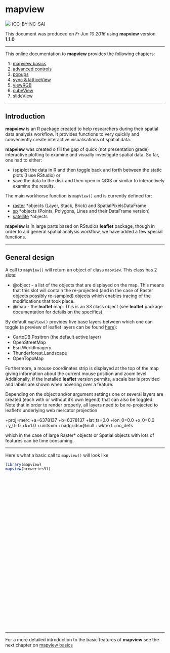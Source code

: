 # mapview

![](http://i.creativecommons.org/l/by-nc-sa/3.0/88x31.png) (CC-BY-NC-SA)

This document was produced on _Fr Jun 10 2016_ using **mapview** version **1.1.0**

------

This online documentation to **mapview** provides the following chapters:

1. [mapview basics](basics/basics.html)
2. [advanced controls](advanced/advanced.html)
3. [popups](popups/html/popups.html)
4. [sync & latticeView](sync/sync.html)
5. [viewRGB](viewrgb/viewrgb.html)
6. [cubeView](cubeview/cubeview.html)
7. [slideView](sliceview/slideview.html)

------

## Introduction

**mapview** is an R package created to help researchers during their spatial data analysis workflow. It provides functions to very quickly and conveniently create interactive visualisations of spatial data.

**mapview** was created o fill the gap of quick (not presentation grade) interactive plotting to examine and visually investigate spatial data. So far, one had to either:

* (sp)plot the data in R and then toggle back and forth between the static plots (I use RStudio) or
* save the data to the disk and then open in QGIS or similar to interactively examine the results.

The main workhorse function is `mapView()` and is currently defined for:

* [raster](https://cran.r-project.org/web/packages/raster/index.html) *objects (Layer, Stack, Brick) and SpatialPixelsDataFrame
* [sp](https://cran.r-project.org/web/packages/sp/index.html) *objects (Points, Polygons, Lines and their DataFrame version)
* [satellite](https://cran.r-project.org/web/packages/satellite/index.html) *objects

**mapview** is in large parts based on RStudios **leaflet** package, though in order to aid general spatial analysis workflow, we have added a few special functions.

------

## General design

A call to `mapView()` will return an object of class `mapview`. This class has 2 slots:

* @object - a list of the objects that are displayed on the map. This means that this slot will contain the re-projected (and in the case of Raster objects possibly re-sampled) objects which enables tracing of the modifications that took place.
* @map - the **leaflet** map. This is an S3 class object (see **leaflet** package documentation for details on the specifics).

By default `mapView()` provides five base layers between which one can toggle (a preview of leaflet layers can be found [here](http://leaflet-extras.github.io/leaflet-providers/preview/)):

* CartoDB.Positron (the default active layer)
* OpenStreetMap
* Esri.WorldImagery
* Thunderforest.Landscape
* OpenTopoMap

Furthermore, a mouse coordinates strip is displayed at the top of the map giving information about the current mouse position and zoom level. Additionally, if the installed **leaflet** version permits, a scale bar is provided and labels are shown when hovering over a feature.

Depending on the object and/or argument settings one or several layers are created (each with or without it’s own legend) that can also be toggled. Note that in order to render properly, all layers need to be re-projected to leaflet’s underlying web mercator projection

+proj=merc +a=6378137 +b=6378137 +lat_ts=0.0 +lon_0=0.0 +x_0=0.0 +y_0=0 +k=1.0 +units=m +nadgrids=@null +wktext +no_defs

which in the case of large Raster* objects or Spatial objects with lots of features can be time consuming.

------

Here's what a basic call to `mapview()` will look like


```r
library(mapview)
mapview(breweries91)
```

<!--html_preserve--><div id="htmlwidget-5235" style="width:909.12px;height:480px;" class="leaflet html-widget"></div>
<script type="application/json" data-for="htmlwidget-5235">{"x":{"calls":[{"method":"addProviderTiles","args":["CartoDB.Positron",1,"CartoDB.Positron",{"errorTileUrl":"","noWrap":false,"zIndex":null,"unloadInvisibleTiles":null,"updateWhenIdle":null,"detectRetina":false,"reuseTiles":false}]},{"method":"addProviderTiles","args":["OpenStreetMap",2,"OpenStreetMap",{"errorTileUrl":"","noWrap":false,"zIndex":null,"unloadInvisibleTiles":null,"updateWhenIdle":null,"detectRetina":false,"reuseTiles":false}]},{"method":"addProviderTiles","args":["Esri.WorldImagery",3,"Esri.WorldImagery",{"errorTileUrl":"","noWrap":false,"zIndex":null,"unloadInvisibleTiles":null,"updateWhenIdle":null,"detectRetina":false,"reuseTiles":false}]},{"method":"addProviderTiles","args":["Thunderforest.Landscape",4,"Thunderforest.Landscape",{"errorTileUrl":"","noWrap":false,"zIndex":null,"unloadInvisibleTiles":null,"updateWhenIdle":null,"detectRetina":false,"reuseTiles":false}]},{"method":"addProviderTiles","args":["OpenTopoMap",5,"OpenTopoMap",{"errorTileUrl":"","noWrap":false,"zIndex":null,"unloadInvisibleTiles":null,"updateWhenIdle":null,"detectRetina":false,"reuseTiles":false}]},{"method":"addCircleMarkers","args":[[49.71979,49.884051,49.502098,49.274716,49.861905,49.794334,49.701477,49.067436,49.070292,49.77994,49.060542,49.561804,49.595108,49.602554,49.72581,49.7202,49.644533,49.645651,49.615866,49.50683,48.900742,49.707329,49.884229,49.677827,49.450083,49.710838,49.276265,49.554706,49.882777,49.727998,49.737703,49.755953],[10.889217,11.228988,10.416021,10.928096,11.291932,11.509409,11.163238,10.34418,10.316987,11.186931,10.965571,11.368508,11.009011,11.005049,11.059662,11.056749,11.252699,11.248618,10.630027,11.428338,11.029479,10.806113,11.267583,11.252911,11.308721,11.172792,10.685605,11.22997,11.129541,11.202701,11.223148,11.175664],8,null,"breweries91",{"lineCap":null,"lineJoin":null,"clickable":true,"pointerEvents":null,"className":"","stroke":true,"color":"#440154","weight":4,"opacity":0.8,"fill":true,"fillColor":"#440154","fillOpacity":0.2,"dashArray":null},null,null,["<html><head><style>#popup {font-family: Arial, Helvetica, sans-serif;width: 100%;border-collapse: collapse;}#popup td {font-size: 1em;border: 0px solid #85ADFF;padding: 3px 20px 3px 3px;}#popup tr.alt td {color: #000000;background-color: #F0F5FF;}#popup tr.coord td {color: #000000;background-color: #A8E6A8;}div.scrollableContainer {max-height: 200px;max-width: 100%;overflow-y: auto;overflow-x: auto;margin: 0px;background: #D1E0FF;}div::-webkit-scrollbar {  width: 5px;  height: 5px;}div::-webkit-scrollbar-button {  width: 0px;  height: 0px;}div::-webkit-scrollbar-thumb {  background: #666666;  border: 0px none #ffffff;  border-radius: 0px;}div::-webkit-scrollbar-thumb:hover {  background: #333333;}div::-webkit-scrollbar-thumb:active {  background: #333333;}div::-webkit-scrollbar-track {  background: #e1e1e1;  border: 0px none #ffffff;  border-radius: 50px;}div::-webkit-scrollbar-track:hover {  background: #e1e1e1;}div::-webkit-scrollbar-track:active {  background: #e1e1e1;}div::-webkit-scrollbar-corner {  background: transparent;}\u003c/style>\u003c/head><body><div class=\"scrollableContainer\"><table class=\"popup scrollable\"><table id=\"popup\"><tr class='coord'><td>Feature ID\u003c/td><td>1\u003c/td>\u003c/tr><tr class='coord'><td>Longitude\u003c/td><td>10.89\u003c/td>\u003c/tr><tr class='coord'><td>Latitude\u003c/td><td>49.72\u003c/td>\u003c/tr><tr class='alt'><td>brewery\u003c/td><td>Brauerei Rittmayer\u003c/td>\u003c/tr><tr><td>address\u003c/td><td>Aischer Hauptstrasse 5\u003c/td>\u003c/tr><tr class='alt'><td>zipcode\u003c/td><td>91325\u003c/td>\u003c/tr><tr><td>village\u003c/td><td>Adelsdorf\u003c/td>\u003c/tr><tr class='alt'><td>state\u003c/td><td>Bayern\u003c/td>\u003c/tr><tr><td>web\u003c/td><td><a href='http://www.rittmayer-aisch.de' target=\"_blank\">www.rittmayer-aisch.de\u003c/a>\u003c/td>\u003c/tr><tr class='alt'><td>founded\u003c/td><td>1422\u003c/td>\u003c/tr>\u003c/table>\u003c/body>\u003c/html>","<html><head><style>#popup {font-family: Arial, Helvetica, sans-serif;width: 100%;border-collapse: collapse;}#popup td {font-size: 1em;border: 0px solid #85ADFF;padding: 3px 20px 3px 3px;}#popup tr.alt td {color: #000000;background-color: #F0F5FF;}#popup tr.coord td {color: #000000;background-color: #A8E6A8;}div.scrollableContainer {max-height: 200px;max-width: 100%;overflow-y: auto;overflow-x: auto;margin: 0px;background: #D1E0FF;}div::-webkit-scrollbar {  width: 5px;  height: 5px;}div::-webkit-scrollbar-button {  width: 0px;  height: 0px;}div::-webkit-scrollbar-thumb {  background: #666666;  border: 0px none #ffffff;  border-radius: 0px;}div::-webkit-scrollbar-thumb:hover {  background: #333333;}div::-webkit-scrollbar-thumb:active {  background: #333333;}div::-webkit-scrollbar-track {  background: #e1e1e1;  border: 0px none #ffffff;  border-radius: 50px;}div::-webkit-scrollbar-track:hover {  background: #e1e1e1;}div::-webkit-scrollbar-track:active {  background: #e1e1e1;}div::-webkit-scrollbar-corner {  background: transparent;}\u003c/style>\u003c/head><body><div class=\"scrollableContainer\"><table class=\"popup scrollable\"><table id=\"popup\"><tr class='coord'><td>Feature ID\u003c/td><td>2\u003c/td>\u003c/tr><tr class='coord'><td>Longitude\u003c/td><td>11.23\u003c/td>\u003c/tr><tr class='coord'><td>Latitude\u003c/td><td>49.88\u003c/td>\u003c/tr><tr class='alt'><td>brewery\u003c/td><td>Aufsesser Brauerei\u003c/td>\u003c/tr><tr><td>address\u003c/td><td>Im Tal 70b\u003c/td>\u003c/tr><tr class='alt'><td>zipcode\u003c/td><td>91347\u003c/td>\u003c/tr><tr><td>village\u003c/td><td>Aufsess\u003c/td>\u003c/tr><tr class='alt'><td>state\u003c/td><td>Bayern\u003c/td>\u003c/tr><tr><td>web\u003c/td><td><a href='http://www.aufsesser.de' target=\"_blank\">www.aufsesser.de\u003c/a>\u003c/td>\u003c/tr><tr class='alt'><td>founded\u003c/td><td>1886\u003c/td>\u003c/tr>\u003c/table>\u003c/body>\u003c/html>","<html><head><style>#popup {font-family: Arial, Helvetica, sans-serif;width: 100%;border-collapse: collapse;}#popup td {font-size: 1em;border: 0px solid #85ADFF;padding: 3px 20px 3px 3px;}#popup tr.alt td {color: #000000;background-color: #F0F5FF;}#popup tr.coord td {color: #000000;background-color: #A8E6A8;}div.scrollableContainer {max-height: 200px;max-width: 100%;overflow-y: auto;overflow-x: auto;margin: 0px;background: #D1E0FF;}div::-webkit-scrollbar {  width: 5px;  height: 5px;}div::-webkit-scrollbar-button {  width: 0px;  height: 0px;}div::-webkit-scrollbar-thumb {  background: #666666;  border: 0px none #ffffff;  border-radius: 0px;}div::-webkit-scrollbar-thumb:hover {  background: #333333;}div::-webkit-scrollbar-thumb:active {  background: #333333;}div::-webkit-scrollbar-track {  background: #e1e1e1;  border: 0px none #ffffff;  border-radius: 50px;}div::-webkit-scrollbar-track:hover {  background: #e1e1e1;}div::-webkit-scrollbar-track:active {  background: #e1e1e1;}div::-webkit-scrollbar-corner {  background: transparent;}\u003c/style>\u003c/head><body><div class=\"scrollableContainer\"><table class=\"popup scrollable\"><table id=\"popup\"><tr class='coord'><td>Feature ID\u003c/td><td>3\u003c/td>\u003c/tr><tr class='coord'><td>Longitude\u003c/td><td>10.42\u003c/td>\u003c/tr><tr class='coord'><td>Latitude\u003c/td><td>49.5\u003c/td>\u003c/tr><tr class='alt'><td>brewery\u003c/td><td>Brauhaus Doebler\u003c/td>\u003c/tr><tr><td>address\u003c/td><td>Kornmarkt 6\u003c/td>\u003c/tr><tr class='alt'><td>zipcode\u003c/td><td>91438\u003c/td>\u003c/tr><tr><td>village\u003c/td><td>Bad Windsheim\u003c/td>\u003c/tr><tr class='alt'><td>state\u003c/td><td>Bayern\u003c/td>\u003c/tr><tr><td>web\u003c/td><td><a href='http://www.brauhaus-doebler.de' target=\"_blank\">www.brauhaus-doebler.de\u003c/a>\u003c/td>\u003c/tr><tr class='alt'><td>founded\u003c/td><td>1867\u003c/td>\u003c/tr>\u003c/table>\u003c/body>\u003c/html>","<html><head><style>#popup {font-family: Arial, Helvetica, sans-serif;width: 100%;border-collapse: collapse;}#popup td {font-size: 1em;border: 0px solid #85ADFF;padding: 3px 20px 3px 3px;}#popup tr.alt td {color: #000000;background-color: #F0F5FF;}#popup tr.coord td {color: #000000;background-color: #A8E6A8;}div.scrollableContainer {max-height: 200px;max-width: 100%;overflow-y: auto;overflow-x: auto;margin: 0px;background: #D1E0FF;}div::-webkit-scrollbar {  width: 5px;  height: 5px;}div::-webkit-scrollbar-button {  width: 0px;  height: 0px;}div::-webkit-scrollbar-thumb {  background: #666666;  border: 0px none #ffffff;  border-radius: 0px;}div::-webkit-scrollbar-thumb:hover {  background: #333333;}div::-webkit-scrollbar-thumb:active {  background: #333333;}div::-webkit-scrollbar-track {  background: #e1e1e1;  border: 0px none #ffffff;  border-radius: 50px;}div::-webkit-scrollbar-track:hover {  background: #e1e1e1;}div::-webkit-scrollbar-track:active {  background: #e1e1e1;}div::-webkit-scrollbar-corner {  background: transparent;}\u003c/style>\u003c/head><body><div class=\"scrollableContainer\"><table class=\"popup scrollable\"><table id=\"popup\"><tr class='coord'><td>Feature ID\u003c/td><td>4\u003c/td>\u003c/tr><tr class='coord'><td>Longitude\u003c/td><td>10.93\u003c/td>\u003c/tr><tr class='coord'><td>Latitude\u003c/td><td>49.27\u003c/td>\u003c/tr><tr class='alt'><td>brewery\u003c/td><td>Brauerei Gundel GmbH\u003c/td>\u003c/tr><tr><td>address\u003c/td><td>Noerdlinger Strasse 15\u003c/td>\u003c/tr><tr class='alt'><td>zipcode\u003c/td><td>91126\u003c/td>\u003c/tr><tr><td>village\u003c/td><td>Barthelmesaurach\u003c/td>\u003c/tr><tr class='alt'><td>state\u003c/td><td>Bayern\u003c/td>\u003c/tr><tr><td>web\u003c/td><td><a href='http://www.brauerei-gundel.de' target=\"_blank\">www.brauerei-gundel.de\u003c/a>\u003c/td>\u003c/tr><tr class='alt'><td>founded\u003c/td><td>1887\u003c/td>\u003c/tr>\u003c/table>\u003c/body>\u003c/html>","<html><head><style>#popup {font-family: Arial, Helvetica, sans-serif;width: 100%;border-collapse: collapse;}#popup td {font-size: 1em;border: 0px solid #85ADFF;padding: 3px 20px 3px 3px;}#popup tr.alt td {color: #000000;background-color: #F0F5FF;}#popup tr.coord td {color: #000000;background-color: #A8E6A8;}div.scrollableContainer {max-height: 200px;max-width: 100%;overflow-y: auto;overflow-x: auto;margin: 0px;background: #D1E0FF;}div::-webkit-scrollbar {  width: 5px;  height: 5px;}div::-webkit-scrollbar-button {  width: 0px;  height: 0px;}div::-webkit-scrollbar-thumb {  background: #666666;  border: 0px none #ffffff;  border-radius: 0px;}div::-webkit-scrollbar-thumb:hover {  background: #333333;}div::-webkit-scrollbar-thumb:active {  background: #333333;}div::-webkit-scrollbar-track {  background: #e1e1e1;  border: 0px none #ffffff;  border-radius: 50px;}div::-webkit-scrollbar-track:hover {  background: #e1e1e1;}div::-webkit-scrollbar-track:active {  background: #e1e1e1;}div::-webkit-scrollbar-corner {  background: transparent;}\u003c/style>\u003c/head><body><div class=\"scrollableContainer\"><table class=\"popup scrollable\"><table id=\"popup\"><tr class='coord'><td>Feature ID\u003c/td><td>5\u003c/td>\u003c/tr><tr class='coord'><td>Longitude\u003c/td><td>11.29\u003c/td>\u003c/tr><tr class='coord'><td>Latitude\u003c/td><td>49.86\u003c/td>\u003c/tr><tr class='alt'><td>brewery\u003c/td><td>Krug-Braeu\u003c/td>\u003c/tr><tr><td>address\u003c/td><td>Breitenlesau 1b\u003c/td>\u003c/tr><tr class='alt'><td>zipcode\u003c/td><td>91344\u003c/td>\u003c/tr><tr><td>village\u003c/td><td>Waischenfeld\u003c/td>\u003c/tr><tr class='alt'><td>state\u003c/td><td>Bayern\u003c/td>\u003c/tr><tr><td>web\u003c/td><td><a href='http://www.krug-braeu.de' target=\"_blank\">www.krug-braeu.de\u003c/a>\u003c/td>\u003c/tr><tr class='alt'><td>founded\u003c/td><td>1834\u003c/td>\u003c/tr>\u003c/table>\u003c/body>\u003c/html>","<html><head><style>#popup {font-family: Arial, Helvetica, sans-serif;width: 100%;border-collapse: collapse;}#popup td {font-size: 1em;border: 0px solid #85ADFF;padding: 3px 20px 3px 3px;}#popup tr.alt td {color: #000000;background-color: #F0F5FF;}#popup tr.coord td {color: #000000;background-color: #A8E6A8;}div.scrollableContainer {max-height: 200px;max-width: 100%;overflow-y: auto;overflow-x: auto;margin: 0px;background: #D1E0FF;}div::-webkit-scrollbar {  width: 5px;  height: 5px;}div::-webkit-scrollbar-button {  width: 0px;  height: 0px;}div::-webkit-scrollbar-thumb {  background: #666666;  border: 0px none #ffffff;  border-radius: 0px;}div::-webkit-scrollbar-thumb:hover {  background: #333333;}div::-webkit-scrollbar-thumb:active {  background: #333333;}div::-webkit-scrollbar-track {  background: #e1e1e1;  border: 0px none #ffffff;  border-radius: 50px;}div::-webkit-scrollbar-track:hover {  background: #e1e1e1;}div::-webkit-scrollbar-track:active {  background: #e1e1e1;}div::-webkit-scrollbar-corner {  background: transparent;}\u003c/style>\u003c/head><body><div class=\"scrollableContainer\"><table class=\"popup scrollable\"><table id=\"popup\"><tr class='coord'><td>Feature ID\u003c/td><td>6\u003c/td>\u003c/tr><tr class='coord'><td>Longitude\u003c/td><td>11.51\u003c/td>\u003c/tr><tr class='coord'><td>Latitude\u003c/td><td>49.79\u003c/td>\u003c/tr><tr class='alt'><td>brewery\u003c/td><td>Brauerei-Gasthof Herold\u003c/td>\u003c/tr><tr><td>address\u003c/td><td>Marktstrasse 29\u003c/td>\u003c/tr><tr class='alt'><td>zipcode\u003c/td><td>91257\u003c/td>\u003c/tr><tr><td>village\u003c/td><td>Buechenbach\u003c/td>\u003c/tr><tr class='alt'><td>state\u003c/td><td>Bayern\u003c/td>\u003c/tr><tr><td>web\u003c/td><td><a href='http://www.beckn-bier.de' target=\"_blank\">www.beckn-bier.de\u003c/a>\u003c/td>\u003c/tr><tr class='alt'><td>founded\u003c/td><td>1568\u003c/td>\u003c/tr>\u003c/table>\u003c/body>\u003c/html>","<html><head><style>#popup {font-family: Arial, Helvetica, sans-serif;width: 100%;border-collapse: collapse;}#popup td {font-size: 1em;border: 0px solid #85ADFF;padding: 3px 20px 3px 3px;}#popup tr.alt td {color: #000000;background-color: #F0F5FF;}#popup tr.coord td {color: #000000;background-color: #A8E6A8;}div.scrollableContainer {max-height: 200px;max-width: 100%;overflow-y: auto;overflow-x: auto;margin: 0px;background: #D1E0FF;}div::-webkit-scrollbar {  width: 5px;  height: 5px;}div::-webkit-scrollbar-button {  width: 0px;  height: 0px;}div::-webkit-scrollbar-thumb {  background: #666666;  border: 0px none #ffffff;  border-radius: 0px;}div::-webkit-scrollbar-thumb:hover {  background: #333333;}div::-webkit-scrollbar-thumb:active {  background: #333333;}div::-webkit-scrollbar-track {  background: #e1e1e1;  border: 0px none #ffffff;  border-radius: 50px;}div::-webkit-scrollbar-track:hover {  background: #e1e1e1;}div::-webkit-scrollbar-track:active {  background: #e1e1e1;}div::-webkit-scrollbar-corner {  background: transparent;}\u003c/style>\u003c/head><body><div class=\"scrollableContainer\"><table class=\"popup scrollable\"><table id=\"popup\"><tr class='coord'><td>Feature ID\u003c/td><td>7\u003c/td>\u003c/tr><tr class='coord'><td>Longitude\u003c/td><td>11.16\u003c/td>\u003c/tr><tr class='coord'><td>Latitude\u003c/td><td>49.7\u003c/td>\u003c/tr><tr class='alt'><td>brewery\u003c/td><td>Brauerei Alt Dietzhof\u003c/td>\u003c/tr><tr><td>address\u003c/td><td>Dietzhof 42\u003c/td>\u003c/tr><tr class='alt'><td>zipcode\u003c/td><td>91359\u003c/td>\u003c/tr><tr><td>village\u003c/td><td>Leutenbach\u003c/td>\u003c/tr><tr class='alt'><td>state\u003c/td><td>Bayern\u003c/td>\u003c/tr><tr><td>web\u003c/td><td><a href='http://www.brauerei-alt.de' target=\"_blank\">www.brauerei-alt.de\u003c/a>\u003c/td>\u003c/tr><tr class='alt'><td>founded\u003c/td><td>1886\u003c/td>\u003c/tr>\u003c/table>\u003c/body>\u003c/html>","<html><head><style>#popup {font-family: Arial, Helvetica, sans-serif;width: 100%;border-collapse: collapse;}#popup td {font-size: 1em;border: 0px solid #85ADFF;padding: 3px 20px 3px 3px;}#popup tr.alt td {color: #000000;background-color: #F0F5FF;}#popup tr.coord td {color: #000000;background-color: #A8E6A8;}div.scrollableContainer {max-height: 200px;max-width: 100%;overflow-y: auto;overflow-x: auto;margin: 0px;background: #D1E0FF;}div::-webkit-scrollbar {  width: 5px;  height: 5px;}div::-webkit-scrollbar-button {  width: 0px;  height: 0px;}div::-webkit-scrollbar-thumb {  background: #666666;  border: 0px none #ffffff;  border-radius: 0px;}div::-webkit-scrollbar-thumb:hover {  background: #333333;}div::-webkit-scrollbar-thumb:active {  background: #333333;}div::-webkit-scrollbar-track {  background: #e1e1e1;  border: 0px none #ffffff;  border-radius: 50px;}div::-webkit-scrollbar-track:hover {  background: #e1e1e1;}div::-webkit-scrollbar-track:active {  background: #e1e1e1;}div::-webkit-scrollbar-corner {  background: transparent;}\u003c/style>\u003c/head><body><div class=\"scrollableContainer\"><table class=\"popup scrollable\"><table id=\"popup\"><tr class='coord'><td>Feature ID\u003c/td><td>8\u003c/td>\u003c/tr><tr class='coord'><td>Longitude\u003c/td><td>10.34\u003c/td>\u003c/tr><tr class='coord'><td>Latitude\u003c/td><td>49.07\u003c/td>\u003c/tr><tr class='alt'><td>brewery\u003c/td><td>Brauerei Hauf KG\u003c/td>\u003c/tr><tr><td>address\u003c/td><td>Heiningerstrasse 28\u003c/td>\u003c/tr><tr class='alt'><td>zipcode\u003c/td><td>91550\u003c/td>\u003c/tr><tr><td>village\u003c/td><td>Dinkelsbuehl\u003c/td>\u003c/tr><tr class='alt'><td>state\u003c/td><td>Bayern\u003c/td>\u003c/tr><tr><td>web\u003c/td><td><a href='http://www.hauf-bier.de' target=\"_blank\">www.hauf-bier.de\u003c/a>\u003c/td>\u003c/tr><tr class='alt'><td>founded\u003c/td><td>1901\u003c/td>\u003c/tr>\u003c/table>\u003c/body>\u003c/html>","<html><head><style>#popup {font-family: Arial, Helvetica, sans-serif;width: 100%;border-collapse: collapse;}#popup td {font-size: 1em;border: 0px solid #85ADFF;padding: 3px 20px 3px 3px;}#popup tr.alt td {color: #000000;background-color: #F0F5FF;}#popup tr.coord td {color: #000000;background-color: #A8E6A8;}div.scrollableContainer {max-height: 200px;max-width: 100%;overflow-y: auto;overflow-x: auto;margin: 0px;background: #D1E0FF;}div::-webkit-scrollbar {  width: 5px;  height: 5px;}div::-webkit-scrollbar-button {  width: 0px;  height: 0px;}div::-webkit-scrollbar-thumb {  background: #666666;  border: 0px none #ffffff;  border-radius: 0px;}div::-webkit-scrollbar-thumb:hover {  background: #333333;}div::-webkit-scrollbar-thumb:active {  background: #333333;}div::-webkit-scrollbar-track {  background: #e1e1e1;  border: 0px none #ffffff;  border-radius: 50px;}div::-webkit-scrollbar-track:hover {  background: #e1e1e1;}div::-webkit-scrollbar-track:active {  background: #e1e1e1;}div::-webkit-scrollbar-corner {  background: transparent;}\u003c/style>\u003c/head><body><div class=\"scrollableContainer\"><table class=\"popup scrollable\"><table id=\"popup\"><tr class='coord'><td>Feature ID\u003c/td><td>9\u003c/td>\u003c/tr><tr class='coord'><td>Longitude\u003c/td><td>10.32\u003c/td>\u003c/tr><tr class='coord'><td>Latitude\u003c/td><td>49.07\u003c/td>\u003c/tr><tr class='alt'><td>brewery\u003c/td><td>Weib's Brauhaus Dinkelsbuehl\u003c/td>\u003c/tr><tr><td>address\u003c/td><td>Untere Schmiedgasse 13\u003c/td>\u003c/tr><tr class='alt'><td>zipcode\u003c/td><td>91550\u003c/td>\u003c/tr><tr><td>village\u003c/td><td>Dinkelsbuehl\u003c/td>\u003c/tr><tr class='alt'><td>state\u003c/td><td>Bayern\u003c/td>\u003c/tr><tr><td>web\u003c/td><td><a href='http://www.weibsbrauhaus.de' target=\"_blank\">www.weibsbrauhaus.de\u003c/a>\u003c/td>\u003c/tr><tr class='alt'><td>founded\u003c/td><td>1999\u003c/td>\u003c/tr>\u003c/table>\u003c/body>\u003c/html>","<html><head><style>#popup {font-family: Arial, Helvetica, sans-serif;width: 100%;border-collapse: collapse;}#popup td {font-size: 1em;border: 0px solid #85ADFF;padding: 3px 20px 3px 3px;}#popup tr.alt td {color: #000000;background-color: #F0F5FF;}#popup tr.coord td {color: #000000;background-color: #A8E6A8;}div.scrollableContainer {max-height: 200px;max-width: 100%;overflow-y: auto;overflow-x: auto;margin: 0px;background: #D1E0FF;}div::-webkit-scrollbar {  width: 5px;  height: 5px;}div::-webkit-scrollbar-button {  width: 0px;  height: 0px;}div::-webkit-scrollbar-thumb {  background: #666666;  border: 0px none #ffffff;  border-radius: 0px;}div::-webkit-scrollbar-thumb:hover {  background: #333333;}div::-webkit-scrollbar-thumb:active {  background: #333333;}div::-webkit-scrollbar-track {  background: #e1e1e1;  border: 0px none #ffffff;  border-radius: 50px;}div::-webkit-scrollbar-track:hover {  background: #e1e1e1;}div::-webkit-scrollbar-track:active {  background: #e1e1e1;}div::-webkit-scrollbar-corner {  background: transparent;}\u003c/style>\u003c/head><body><div class=\"scrollableContainer\"><table class=\"popup scrollable\"><table id=\"popup\"><tr class='coord'><td>Feature ID\u003c/td><td>10\u003c/td>\u003c/tr><tr class='coord'><td>Longitude\u003c/td><td>11.19\u003c/td>\u003c/tr><tr class='coord'><td>Latitude\u003c/td><td>49.78\u003c/td>\u003c/tr><tr class='alt'><td>brewery\u003c/td><td>Schwanenbraeu\u003c/td>\u003c/tr><tr><td>address\u003c/td><td>Am Marktplatz 2\u003c/td>\u003c/tr><tr class='alt'><td>zipcode\u003c/td><td>91320\u003c/td>\u003c/tr><tr><td>village\u003c/td><td>Ebermannstadt\u003c/td>\u003c/tr><tr class='alt'><td>state\u003c/td><td>Bayern\u003c/td>\u003c/tr><tr><td>web\u003c/td><td><a href='http://www.schwanenbraeu.de' target=\"_blank\">www.schwanenbraeu.de\u003c/a>\u003c/td>\u003c/tr><tr class='alt'><td>founded\u003c/td><td>NA\u003c/td>\u003c/tr>\u003c/table>\u003c/body>\u003c/html>","<html><head><style>#popup {font-family: Arial, Helvetica, sans-serif;width: 100%;border-collapse: collapse;}#popup td {font-size: 1em;border: 0px solid #85ADFF;padding: 3px 20px 3px 3px;}#popup tr.alt td {color: #000000;background-color: #F0F5FF;}#popup tr.coord td {color: #000000;background-color: #A8E6A8;}div.scrollableContainer {max-height: 200px;max-width: 100%;overflow-y: auto;overflow-x: auto;margin: 0px;background: #D1E0FF;}div::-webkit-scrollbar {  width: 5px;  height: 5px;}div::-webkit-scrollbar-button {  width: 0px;  height: 0px;}div::-webkit-scrollbar-thumb {  background: #666666;  border: 0px none #ffffff;  border-radius: 0px;}div::-webkit-scrollbar-thumb:hover {  background: #333333;}div::-webkit-scrollbar-thumb:active {  background: #333333;}div::-webkit-scrollbar-track {  background: #e1e1e1;  border: 0px none #ffffff;  border-radius: 50px;}div::-webkit-scrollbar-track:hover {  background: #e1e1e1;}div::-webkit-scrollbar-track:active {  background: #e1e1e1;}div::-webkit-scrollbar-corner {  background: transparent;}\u003c/style>\u003c/head><body><div class=\"scrollableContainer\"><table class=\"popup scrollable\"><table id=\"popup\"><tr class='coord'><td>Feature ID\u003c/td><td>11\u003c/td>\u003c/tr><tr class='coord'><td>Longitude\u003c/td><td>10.97\u003c/td>\u003c/tr><tr class='coord'><td>Latitude\u003c/td><td>49.06\u003c/td>\u003c/tr><tr class='alt'><td>brewery\u003c/td><td>Fuerst Carl Schlossbrauerei Ellingen\u003c/td>\u003c/tr><tr><td>address\u003c/td><td>Schloss-Strasse 10\u003c/td>\u003c/tr><tr class='alt'><td>zipcode\u003c/td><td>91792\u003c/td>\u003c/tr><tr><td>village\u003c/td><td>Ellingen\u003c/td>\u003c/tr><tr class='alt'><td>state\u003c/td><td>Bayern\u003c/td>\u003c/tr><tr><td>web\u003c/td><td><a href='http://www.fuerst-carl.de' target=\"_blank\">www.fuerst-carl.de\u003c/a>\u003c/td>\u003c/tr><tr class='alt'><td>founded\u003c/td><td>1690\u003c/td>\u003c/tr>\u003c/table>\u003c/body>\u003c/html>","<html><head><style>#popup {font-family: Arial, Helvetica, sans-serif;width: 100%;border-collapse: collapse;}#popup td {font-size: 1em;border: 0px solid #85ADFF;padding: 3px 20px 3px 3px;}#popup tr.alt td {color: #000000;background-color: #F0F5FF;}#popup tr.coord td {color: #000000;background-color: #A8E6A8;}div.scrollableContainer {max-height: 200px;max-width: 100%;overflow-y: auto;overflow-x: auto;margin: 0px;background: #D1E0FF;}div::-webkit-scrollbar {  width: 5px;  height: 5px;}div::-webkit-scrollbar-button {  width: 0px;  height: 0px;}div::-webkit-scrollbar-thumb {  background: #666666;  border: 0px none #ffffff;  border-radius: 0px;}div::-webkit-scrollbar-thumb:hover {  background: #333333;}div::-webkit-scrollbar-thumb:active {  background: #333333;}div::-webkit-scrollbar-track {  background: #e1e1e1;  border: 0px none #ffffff;  border-radius: 50px;}div::-webkit-scrollbar-track:hover {  background: #e1e1e1;}div::-webkit-scrollbar-track:active {  background: #e1e1e1;}div::-webkit-scrollbar-corner {  background: transparent;}\u003c/style>\u003c/head><body><div class=\"scrollableContainer\"><table class=\"popup scrollable\"><table id=\"popup\"><tr class='coord'><td>Feature ID\u003c/td><td>12\u003c/td>\u003c/tr><tr class='coord'><td>Longitude\u003c/td><td>11.37\u003c/td>\u003c/tr><tr class='coord'><td>Latitude\u003c/td><td>49.56\u003c/td>\u003c/tr><tr class='alt'><td>brewery\u003c/td><td>Brauerei Enzensteiner\u003c/td>\u003c/tr><tr><td>address\u003c/td><td>Enzenreuth 8\u003c/td>\u003c/tr><tr class='alt'><td>zipcode\u003c/td><td>91220\u003c/td>\u003c/tr><tr><td>village\u003c/td><td>Schnaittach\u003c/td>\u003c/tr><tr class='alt'><td>state\u003c/td><td>Bayern\u003c/td>\u003c/tr><tr><td>web\u003c/td><td><a href='http://www.enzensteiner.de' target=\"_blank\">www.enzensteiner.de\u003c/a>\u003c/td>\u003c/tr><tr class='alt'><td>founded\u003c/td><td>1998\u003c/td>\u003c/tr>\u003c/table>\u003c/body>\u003c/html>","<html><head><style>#popup {font-family: Arial, Helvetica, sans-serif;width: 100%;border-collapse: collapse;}#popup td {font-size: 1em;border: 0px solid #85ADFF;padding: 3px 20px 3px 3px;}#popup tr.alt td {color: #000000;background-color: #F0F5FF;}#popup tr.coord td {color: #000000;background-color: #A8E6A8;}div.scrollableContainer {max-height: 200px;max-width: 100%;overflow-y: auto;overflow-x: auto;margin: 0px;background: #D1E0FF;}div::-webkit-scrollbar {  width: 5px;  height: 5px;}div::-webkit-scrollbar-button {  width: 0px;  height: 0px;}div::-webkit-scrollbar-thumb {  background: #666666;  border: 0px none #ffffff;  border-radius: 0px;}div::-webkit-scrollbar-thumb:hover {  background: #333333;}div::-webkit-scrollbar-thumb:active {  background: #333333;}div::-webkit-scrollbar-track {  background: #e1e1e1;  border: 0px none #ffffff;  border-radius: 50px;}div::-webkit-scrollbar-track:hover {  background: #e1e1e1;}div::-webkit-scrollbar-track:active {  background: #e1e1e1;}div::-webkit-scrollbar-corner {  background: transparent;}\u003c/style>\u003c/head><body><div class=\"scrollableContainer\"><table class=\"popup scrollable\"><table id=\"popup\"><tr class='coord'><td>Feature ID\u003c/td><td>13\u003c/td>\u003c/tr><tr class='coord'><td>Longitude\u003c/td><td>11.01\u003c/td>\u003c/tr><tr class='coord'><td>Latitude\u003c/td><td>49.6\u003c/td>\u003c/tr><tr class='alt'><td>brewery\u003c/td><td>Kitzmann-Braeu GmbH & Co. Kg\u003c/td>\u003c/tr><tr><td>address\u003c/td><td>Suedliche Stadtmauerstrasse 25\u003c/td>\u003c/tr><tr class='alt'><td>zipcode\u003c/td><td>91054\u003c/td>\u003c/tr><tr><td>village\u003c/td><td>Erlangen\u003c/td>\u003c/tr><tr class='alt'><td>state\u003c/td><td>Bayern\u003c/td>\u003c/tr><tr><td>web\u003c/td><td><a href='http://www.kitzmann.de' target=\"_blank\">www.kitzmann.de\u003c/a>\u003c/td>\u003c/tr><tr class='alt'><td>founded\u003c/td><td>1712\u003c/td>\u003c/tr>\u003c/table>\u003c/body>\u003c/html>","<html><head><style>#popup {font-family: Arial, Helvetica, sans-serif;width: 100%;border-collapse: collapse;}#popup td {font-size: 1em;border: 0px solid #85ADFF;padding: 3px 20px 3px 3px;}#popup tr.alt td {color: #000000;background-color: #F0F5FF;}#popup tr.coord td {color: #000000;background-color: #A8E6A8;}div.scrollableContainer {max-height: 200px;max-width: 100%;overflow-y: auto;overflow-x: auto;margin: 0px;background: #D1E0FF;}div::-webkit-scrollbar {  width: 5px;  height: 5px;}div::-webkit-scrollbar-button {  width: 0px;  height: 0px;}div::-webkit-scrollbar-thumb {  background: #666666;  border: 0px none #ffffff;  border-radius: 0px;}div::-webkit-scrollbar-thumb:hover {  background: #333333;}div::-webkit-scrollbar-thumb:active {  background: #333333;}div::-webkit-scrollbar-track {  background: #e1e1e1;  border: 0px none #ffffff;  border-radius: 50px;}div::-webkit-scrollbar-track:hover {  background: #e1e1e1;}div::-webkit-scrollbar-track:active {  background: #e1e1e1;}div::-webkit-scrollbar-corner {  background: transparent;}\u003c/style>\u003c/head><body><div class=\"scrollableContainer\"><table class=\"popup scrollable\"><table id=\"popup\"><tr class='coord'><td>Feature ID\u003c/td><td>14\u003c/td>\u003c/tr><tr class='coord'><td>Longitude\u003c/td><td>11.01\u003c/td>\u003c/tr><tr class='coord'><td>Latitude\u003c/td><td>49.6\u003c/td>\u003c/tr><tr class='alt'><td>brewery\u003c/td><td>Steinbach Braeu\u003c/td>\u003c/tr><tr><td>address\u003c/td><td>Vierzigmannstrasse 4\u003c/td>\u003c/tr><tr class='alt'><td>zipcode\u003c/td><td>91054\u003c/td>\u003c/tr><tr><td>village\u003c/td><td>Erlangen\u003c/td>\u003c/tr><tr class='alt'><td>state\u003c/td><td>Bayern\u003c/td>\u003c/tr><tr><td>web\u003c/td><td><a href='http://www.steinbach-braeu.de' target=\"_blank\">www.steinbach-braeu.de\u003c/a>\u003c/td>\u003c/tr><tr class='alt'><td>founded\u003c/td><td>1861\u003c/td>\u003c/tr>\u003c/table>\u003c/body>\u003c/html>","<html><head><style>#popup {font-family: Arial, Helvetica, sans-serif;width: 100%;border-collapse: collapse;}#popup td {font-size: 1em;border: 0px solid #85ADFF;padding: 3px 20px 3px 3px;}#popup tr.alt td {color: #000000;background-color: #F0F5FF;}#popup tr.coord td {color: #000000;background-color: #A8E6A8;}div.scrollableContainer {max-height: 200px;max-width: 100%;overflow-y: auto;overflow-x: auto;margin: 0px;background: #D1E0FF;}div::-webkit-scrollbar {  width: 5px;  height: 5px;}div::-webkit-scrollbar-button {  width: 0px;  height: 0px;}div::-webkit-scrollbar-thumb {  background: #666666;  border: 0px none #ffffff;  border-radius: 0px;}div::-webkit-scrollbar-thumb:hover {  background: #333333;}div::-webkit-scrollbar-thumb:active {  background: #333333;}div::-webkit-scrollbar-track {  background: #e1e1e1;  border: 0px none #ffffff;  border-radius: 50px;}div::-webkit-scrollbar-track:hover {  background: #e1e1e1;}div::-webkit-scrollbar-track:active {  background: #e1e1e1;}div::-webkit-scrollbar-corner {  background: transparent;}\u003c/style>\u003c/head><body><div class=\"scrollableContainer\"><table class=\"popup scrollable\"><table id=\"popup\"><tr class='coord'><td>Feature ID\u003c/td><td>15\u003c/td>\u003c/tr><tr class='coord'><td>Longitude\u003c/td><td>11.06\u003c/td>\u003c/tr><tr class='coord'><td>Latitude\u003c/td><td>49.73\u003c/td>\u003c/tr><tr class='alt'><td>brewery\u003c/td><td>Brauerei Greif\u003c/td>\u003c/tr><tr><td>address\u003c/td><td>Serlbacher Strasse 10\u003c/td>\u003c/tr><tr class='alt'><td>zipcode\u003c/td><td>91301\u003c/td>\u003c/tr><tr><td>village\u003c/td><td>Forchheim\u003c/td>\u003c/tr><tr class='alt'><td>state\u003c/td><td>Bayern\u003c/td>\u003c/tr><tr><td>web\u003c/td><td><a href='http://www.brauerei-greif.de' target=\"_blank\">www.brauerei-greif.de\u003c/a>\u003c/td>\u003c/tr><tr class='alt'><td>founded\u003c/td><td>1848\u003c/td>\u003c/tr>\u003c/table>\u003c/body>\u003c/html>","<html><head><style>#popup {font-family: Arial, Helvetica, sans-serif;width: 100%;border-collapse: collapse;}#popup td {font-size: 1em;border: 0px solid #85ADFF;padding: 3px 20px 3px 3px;}#popup tr.alt td {color: #000000;background-color: #F0F5FF;}#popup tr.coord td {color: #000000;background-color: #A8E6A8;}div.scrollableContainer {max-height: 200px;max-width: 100%;overflow-y: auto;overflow-x: auto;margin: 0px;background: #D1E0FF;}div::-webkit-scrollbar {  width: 5px;  height: 5px;}div::-webkit-scrollbar-button {  width: 0px;  height: 0px;}div::-webkit-scrollbar-thumb {  background: #666666;  border: 0px none #ffffff;  border-radius: 0px;}div::-webkit-scrollbar-thumb:hover {  background: #333333;}div::-webkit-scrollbar-thumb:active {  background: #333333;}div::-webkit-scrollbar-track {  background: #e1e1e1;  border: 0px none #ffffff;  border-radius: 50px;}div::-webkit-scrollbar-track:hover {  background: #e1e1e1;}div::-webkit-scrollbar-track:active {  background: #e1e1e1;}div::-webkit-scrollbar-corner {  background: transparent;}\u003c/style>\u003c/head><body><div class=\"scrollableContainer\"><table class=\"popup scrollable\"><table id=\"popup\"><tr class='coord'><td>Feature ID\u003c/td><td>16\u003c/td>\u003c/tr><tr class='coord'><td>Longitude\u003c/td><td>11.06\u003c/td>\u003c/tr><tr class='coord'><td>Latitude\u003c/td><td>49.72\u003c/td>\u003c/tr><tr class='alt'><td>brewery\u003c/td><td>Brauerei Hebendanz GmbH\u003c/td>\u003c/tr><tr><td>address\u003c/td><td>Sattlertorstrasse 14\u003c/td>\u003c/tr><tr class='alt'><td>zipcode\u003c/td><td>91301\u003c/td>\u003c/tr><tr><td>village\u003c/td><td>Forchheim\u003c/td>\u003c/tr><tr class='alt'><td>state\u003c/td><td>Bayern\u003c/td>\u003c/tr><tr><td>web\u003c/td><td><a href='http://www.brauerei-hebendanz.de' target=\"_blank\">www.brauerei-hebendanz.de\u003c/a>\u003c/td>\u003c/tr><tr class='alt'><td>founded\u003c/td><td>1579\u003c/td>\u003c/tr>\u003c/table>\u003c/body>\u003c/html>","<html><head><style>#popup {font-family: Arial, Helvetica, sans-serif;width: 100%;border-collapse: collapse;}#popup td {font-size: 1em;border: 0px solid #85ADFF;padding: 3px 20px 3px 3px;}#popup tr.alt td {color: #000000;background-color: #F0F5FF;}#popup tr.coord td {color: #000000;background-color: #A8E6A8;}div.scrollableContainer {max-height: 200px;max-width: 100%;overflow-y: auto;overflow-x: auto;margin: 0px;background: #D1E0FF;}div::-webkit-scrollbar {  width: 5px;  height: 5px;}div::-webkit-scrollbar-button {  width: 0px;  height: 0px;}div::-webkit-scrollbar-thumb {  background: #666666;  border: 0px none #ffffff;  border-radius: 0px;}div::-webkit-scrollbar-thumb:hover {  background: #333333;}div::-webkit-scrollbar-thumb:active {  background: #333333;}div::-webkit-scrollbar-track {  background: #e1e1e1;  border: 0px none #ffffff;  border-radius: 50px;}div::-webkit-scrollbar-track:hover {  background: #e1e1e1;}div::-webkit-scrollbar-track:active {  background: #e1e1e1;}div::-webkit-scrollbar-corner {  background: transparent;}\u003c/style>\u003c/head><body><div class=\"scrollableContainer\"><table class=\"popup scrollable\"><table id=\"popup\"><tr class='coord'><td>Feature ID\u003c/td><td>17\u003c/td>\u003c/tr><tr class='coord'><td>Longitude\u003c/td><td>11.25\u003c/td>\u003c/tr><tr class='coord'><td>Latitude\u003c/td><td>49.64\u003c/td>\u003c/tr><tr class='alt'><td>brewery\u003c/td><td>Brauerei Friedmann\u003c/td>\u003c/tr><tr><td>address\u003c/td><td>Jaegersberg 16\u003c/td>\u003c/tr><tr class='alt'><td>zipcode\u003c/td><td>91322\u003c/td>\u003c/tr><tr><td>village\u003c/td><td>Graefenberg\u003c/td>\u003c/tr><tr class='alt'><td>state\u003c/td><td>Bayern\u003c/td>\u003c/tr><tr><td>web\u003c/td><td><a href='http://www.brauerei-friedmann.de' target=\"_blank\">www.brauerei-friedmann.de\u003c/a>\u003c/td>\u003c/tr><tr class='alt'><td>founded\u003c/td><td>1875\u003c/td>\u003c/tr>\u003c/table>\u003c/body>\u003c/html>","<html><head><style>#popup {font-family: Arial, Helvetica, sans-serif;width: 100%;border-collapse: collapse;}#popup td {font-size: 1em;border: 0px solid #85ADFF;padding: 3px 20px 3px 3px;}#popup tr.alt td {color: #000000;background-color: #F0F5FF;}#popup tr.coord td {color: #000000;background-color: #A8E6A8;}div.scrollableContainer {max-height: 200px;max-width: 100%;overflow-y: auto;overflow-x: auto;margin: 0px;background: #D1E0FF;}div::-webkit-scrollbar {  width: 5px;  height: 5px;}div::-webkit-scrollbar-button {  width: 0px;  height: 0px;}div::-webkit-scrollbar-thumb {  background: #666666;  border: 0px none #ffffff;  border-radius: 0px;}div::-webkit-scrollbar-thumb:hover {  background: #333333;}div::-webkit-scrollbar-thumb:active {  background: #333333;}div::-webkit-scrollbar-track {  background: #e1e1e1;  border: 0px none #ffffff;  border-radius: 50px;}div::-webkit-scrollbar-track:hover {  background: #e1e1e1;}div::-webkit-scrollbar-track:active {  background: #e1e1e1;}div::-webkit-scrollbar-corner {  background: transparent;}\u003c/style>\u003c/head><body><div class=\"scrollableContainer\"><table class=\"popup scrollable\"><table id=\"popup\"><tr class='coord'><td>Feature ID\u003c/td><td>18\u003c/td>\u003c/tr><tr class='coord'><td>Longitude\u003c/td><td>11.25\u003c/td>\u003c/tr><tr class='coord'><td>Latitude\u003c/td><td>49.65\u003c/td>\u003c/tr><tr class='alt'><td>brewery\u003c/td><td>Lindenbraeu\u003c/td>\u003c/tr><tr><td>address\u003c/td><td>Am Bach 3\u003c/td>\u003c/tr><tr class='alt'><td>zipcode\u003c/td><td>91322\u003c/td>\u003c/tr><tr><td>village\u003c/td><td>Graefenberg\u003c/td>\u003c/tr><tr class='alt'><td>state\u003c/td><td>Bayern\u003c/td>\u003c/tr><tr><td>web\u003c/td><td><a href='http://www.lindenbraeu.de' target=\"_blank\">www.lindenbraeu.de\u003c/a>\u003c/td>\u003c/tr><tr class='alt'><td>founded\u003c/td><td>1932\u003c/td>\u003c/tr>\u003c/table>\u003c/body>\u003c/html>","<html><head><style>#popup {font-family: Arial, Helvetica, sans-serif;width: 100%;border-collapse: collapse;}#popup td {font-size: 1em;border: 0px solid #85ADFF;padding: 3px 20px 3px 3px;}#popup tr.alt td {color: #000000;background-color: #F0F5FF;}#popup tr.coord td {color: #000000;background-color: #A8E6A8;}div.scrollableContainer {max-height: 200px;max-width: 100%;overflow-y: auto;overflow-x: auto;margin: 0px;background: #D1E0FF;}div::-webkit-scrollbar {  width: 5px;  height: 5px;}div::-webkit-scrollbar-button {  width: 0px;  height: 0px;}div::-webkit-scrollbar-thumb {  background: #666666;  border: 0px none #ffffff;  border-radius: 0px;}div::-webkit-scrollbar-thumb:hover {  background: #333333;}div::-webkit-scrollbar-thumb:active {  background: #333333;}div::-webkit-scrollbar-track {  background: #e1e1e1;  border: 0px none #ffffff;  border-radius: 50px;}div::-webkit-scrollbar-track:hover {  background: #e1e1e1;}div::-webkit-scrollbar-track:active {  background: #e1e1e1;}div::-webkit-scrollbar-corner {  background: transparent;}\u003c/style>\u003c/head><body><div class=\"scrollableContainer\"><table class=\"popup scrollable\"><table id=\"popup\"><tr class='coord'><td>Feature ID\u003c/td><td>19\u003c/td>\u003c/tr><tr class='coord'><td>Longitude\u003c/td><td>10.63\u003c/td>\u003c/tr><tr class='coord'><td>Latitude\u003c/td><td>49.62\u003c/td>\u003c/tr><tr class='alt'><td>brewery\u003c/td><td>Brauerei Windsheimer GmbH\u003c/td>\u003c/tr><tr><td>address\u003c/td><td>Hauptstrasse 13\u003c/td>\u003c/tr><tr class='alt'><td>zipcode\u003c/td><td>91468\u003c/td>\u003c/tr><tr><td>village\u003c/td><td>Gutenstetten\u003c/td>\u003c/tr><tr class='alt'><td>state\u003c/td><td>Bayern\u003c/td>\u003c/tr><tr><td>web\u003c/td><td><a href='http://www.brauerei-windsheimer.de' target=\"_blank\">www.brauerei-windsheimer.de\u003c/a>\u003c/td>\u003c/tr><tr class='alt'><td>founded\u003c/td><td>1767\u003c/td>\u003c/tr>\u003c/table>\u003c/body>\u003c/html>","<html><head><style>#popup {font-family: Arial, Helvetica, sans-serif;width: 100%;border-collapse: collapse;}#popup td {font-size: 1em;border: 0px solid #85ADFF;padding: 3px 20px 3px 3px;}#popup tr.alt td {color: #000000;background-color: #F0F5FF;}#popup tr.coord td {color: #000000;background-color: #A8E6A8;}div.scrollableContainer {max-height: 200px;max-width: 100%;overflow-y: auto;overflow-x: auto;margin: 0px;background: #D1E0FF;}div::-webkit-scrollbar {  width: 5px;  height: 5px;}div::-webkit-scrollbar-button {  width: 0px;  height: 0px;}div::-webkit-scrollbar-thumb {  background: #666666;  border: 0px none #ffffff;  border-radius: 0px;}div::-webkit-scrollbar-thumb:hover {  background: #333333;}div::-webkit-scrollbar-thumb:active {  background: #333333;}div::-webkit-scrollbar-track {  background: #e1e1e1;  border: 0px none #ffffff;  border-radius: 50px;}div::-webkit-scrollbar-track:hover {  background: #e1e1e1;}div::-webkit-scrollbar-track:active {  background: #e1e1e1;}div::-webkit-scrollbar-corner {  background: transparent;}\u003c/style>\u003c/head><body><div class=\"scrollableContainer\"><table class=\"popup scrollable\"><table id=\"popup\"><tr class='coord'><td>Feature ID\u003c/td><td>20\u003c/td>\u003c/tr><tr class='coord'><td>Longitude\u003c/td><td>11.43\u003c/td>\u003c/tr><tr class='coord'><td>Latitude\u003c/td><td>49.51\u003c/td>\u003c/tr><tr class='alt'><td>brewery\u003c/td><td>Buergerbraeu Hersbruck, Deinlein & Co.\u003c/td>\u003c/tr><tr><td>address\u003c/td><td>Lohweg 38\u003c/td>\u003c/tr><tr class='alt'><td>zipcode\u003c/td><td>91217\u003c/td>\u003c/tr><tr><td>village\u003c/td><td>Hersbruck\u003c/td>\u003c/tr><tr class='alt'><td>state\u003c/td><td>Bayern\u003c/td>\u003c/tr><tr><td>web\u003c/td><td><a href='http://www.hersbrucker-bier.de' target=\"_blank\">www.hersbrucker-bier.de\u003c/a>\u003c/td>\u003c/tr><tr class='alt'><td>founded\u003c/td><td>1920\u003c/td>\u003c/tr>\u003c/table>\u003c/body>\u003c/html>","<html><head><style>#popup {font-family: Arial, Helvetica, sans-serif;width: 100%;border-collapse: collapse;}#popup td {font-size: 1em;border: 0px solid #85ADFF;padding: 3px 20px 3px 3px;}#popup tr.alt td {color: #000000;background-color: #F0F5FF;}#popup tr.coord td {color: #000000;background-color: #A8E6A8;}div.scrollableContainer {max-height: 200px;max-width: 100%;overflow-y: auto;overflow-x: auto;margin: 0px;background: #D1E0FF;}div::-webkit-scrollbar {  width: 5px;  height: 5px;}div::-webkit-scrollbar-button {  width: 0px;  height: 0px;}div::-webkit-scrollbar-thumb {  background: #666666;  border: 0px none #ffffff;  border-radius: 0px;}div::-webkit-scrollbar-thumb:hover {  background: #333333;}div::-webkit-scrollbar-thumb:active {  background: #333333;}div::-webkit-scrollbar-track {  background: #e1e1e1;  border: 0px none #ffffff;  border-radius: 50px;}div::-webkit-scrollbar-track:hover {  background: #e1e1e1;}div::-webkit-scrollbar-track:active {  background: #e1e1e1;}div::-webkit-scrollbar-corner {  background: transparent;}\u003c/style>\u003c/head><body><div class=\"scrollableContainer\"><table class=\"popup scrollable\"><table id=\"popup\"><tr class='coord'><td>Feature ID\u003c/td><td>21\u003c/td>\u003c/tr><tr class='coord'><td>Longitude\u003c/td><td>11.03\u003c/td>\u003c/tr><tr class='coord'><td>Latitude\u003c/td><td>48.9\u003c/td>\u003c/tr><tr class='alt'><td>brewery\u003c/td><td>Hochholzer Brauhaus Poeverlein GbR\u003c/td>\u003c/tr><tr><td>address\u003c/td><td>Hochholz 4a\u003c/td>\u003c/tr><tr class='alt'><td>zipcode\u003c/td><td>91807\u003c/td>\u003c/tr><tr><td>village\u003c/td><td>Solnhofen\u003c/td>\u003c/tr><tr class='alt'><td>state\u003c/td><td>Bayern\u003c/td>\u003c/tr><tr><td>web\u003c/td><td><a href='http://www.hochholzer-brauhaus.de' target=\"_blank\">www.hochholzer-brauhaus.de\u003c/a>\u003c/td>\u003c/tr><tr class='alt'><td>founded\u003c/td><td>2005\u003c/td>\u003c/tr>\u003c/table>\u003c/body>\u003c/html>","<html><head><style>#popup {font-family: Arial, Helvetica, sans-serif;width: 100%;border-collapse: collapse;}#popup td {font-size: 1em;border: 0px solid #85ADFF;padding: 3px 20px 3px 3px;}#popup tr.alt td {color: #000000;background-color: #F0F5FF;}#popup tr.coord td {color: #000000;background-color: #A8E6A8;}div.scrollableContainer {max-height: 200px;max-width: 100%;overflow-y: auto;overflow-x: auto;margin: 0px;background: #D1E0FF;}div::-webkit-scrollbar {  width: 5px;  height: 5px;}div::-webkit-scrollbar-button {  width: 0px;  height: 0px;}div::-webkit-scrollbar-thumb {  background: #666666;  border: 0px none #ffffff;  border-radius: 0px;}div::-webkit-scrollbar-thumb:hover {  background: #333333;}div::-webkit-scrollbar-thumb:active {  background: #333333;}div::-webkit-scrollbar-track {  background: #e1e1e1;  border: 0px none #ffffff;  border-radius: 50px;}div::-webkit-scrollbar-track:hover {  background: #e1e1e1;}div::-webkit-scrollbar-track:active {  background: #e1e1e1;}div::-webkit-scrollbar-corner {  background: transparent;}\u003c/style>\u003c/head><body><div class=\"scrollableContainer\"><table class=\"popup scrollable\"><table id=\"popup\"><tr class='coord'><td>Feature ID\u003c/td><td>22\u003c/td>\u003c/tr><tr class='coord'><td>Longitude\u003c/td><td>10.81\u003c/td>\u003c/tr><tr class='coord'><td>Latitude\u003c/td><td>49.71\u003c/td>\u003c/tr><tr class='alt'><td>brewery\u003c/td><td>Brauhaus Hoechstadt\u003c/td>\u003c/tr><tr><td>address\u003c/td><td>Kellerstrasse 11\u003c/td>\u003c/tr><tr class='alt'><td>zipcode\u003c/td><td>91315\u003c/td>\u003c/tr><tr><td>village\u003c/td><td>Hoechstadt\u003c/td>\u003c/tr><tr class='alt'><td>state\u003c/td><td>Bayern\u003c/td>\u003c/tr><tr><td>web\u003c/td><td><a href='http://www.brauhaus-hoechstadt.de' target=\"_blank\">www.brauhaus-hoechstadt.de\u003c/a>\u003c/td>\u003c/tr><tr class='alt'><td>founded\u003c/td><td>1926\u003c/td>\u003c/tr>\u003c/table>\u003c/body>\u003c/html>","<html><head><style>#popup {font-family: Arial, Helvetica, sans-serif;width: 100%;border-collapse: collapse;}#popup td {font-size: 1em;border: 0px solid #85ADFF;padding: 3px 20px 3px 3px;}#popup tr.alt td {color: #000000;background-color: #F0F5FF;}#popup tr.coord td {color: #000000;background-color: #A8E6A8;}div.scrollableContainer {max-height: 200px;max-width: 100%;overflow-y: auto;overflow-x: auto;margin: 0px;background: #D1E0FF;}div::-webkit-scrollbar {  width: 5px;  height: 5px;}div::-webkit-scrollbar-button {  width: 0px;  height: 0px;}div::-webkit-scrollbar-thumb {  background: #666666;  border: 0px none #ffffff;  border-radius: 0px;}div::-webkit-scrollbar-thumb:hover {  background: #333333;}div::-webkit-scrollbar-thumb:active {  background: #333333;}div::-webkit-scrollbar-track {  background: #e1e1e1;  border: 0px none #ffffff;  border-radius: 50px;}div::-webkit-scrollbar-track:hover {  background: #e1e1e1;}div::-webkit-scrollbar-track:active {  background: #e1e1e1;}div::-webkit-scrollbar-corner {  background: transparent;}\u003c/style>\u003c/head><body><div class=\"scrollableContainer\"><table class=\"popup scrollable\"><table id=\"popup\"><tr class='coord'><td>Feature ID\u003c/td><td>23\u003c/td>\u003c/tr><tr class='coord'><td>Longitude\u003c/td><td>11.27\u003c/td>\u003c/tr><tr class='coord'><td>Latitude\u003c/td><td>49.88\u003c/td>\u003c/tr><tr class='alt'><td>brewery\u003c/td><td>Brauerei und Gasthof Reichold GmbH\u003c/td>\u003c/tr><tr><td>address\u003c/td><td>Hochstahl 24\u003c/td>\u003c/tr><tr class='alt'><td>zipcode\u003c/td><td>91347\u003c/td>\u003c/tr><tr><td>village\u003c/td><td>Aufsess\u003c/td>\u003c/tr><tr class='alt'><td>state\u003c/td><td>Bayern\u003c/td>\u003c/tr><tr><td>web\u003c/td><td><a href='http://www.brauerei-reichold.de' target=\"_blank\">www.brauerei-reichold.de\u003c/a>\u003c/td>\u003c/tr><tr class='alt'><td>founded\u003c/td><td>1906\u003c/td>\u003c/tr>\u003c/table>\u003c/body>\u003c/html>","<html><head><style>#popup {font-family: Arial, Helvetica, sans-serif;width: 100%;border-collapse: collapse;}#popup td {font-size: 1em;border: 0px solid #85ADFF;padding: 3px 20px 3px 3px;}#popup tr.alt td {color: #000000;background-color: #F0F5FF;}#popup tr.coord td {color: #000000;background-color: #A8E6A8;}div.scrollableContainer {max-height: 200px;max-width: 100%;overflow-y: auto;overflow-x: auto;margin: 0px;background: #D1E0FF;}div::-webkit-scrollbar {  width: 5px;  height: 5px;}div::-webkit-scrollbar-button {  width: 0px;  height: 0px;}div::-webkit-scrollbar-thumb {  background: #666666;  border: 0px none #ffffff;  border-radius: 0px;}div::-webkit-scrollbar-thumb:hover {  background: #333333;}div::-webkit-scrollbar-thumb:active {  background: #333333;}div::-webkit-scrollbar-track {  background: #e1e1e1;  border: 0px none #ffffff;  border-radius: 50px;}div::-webkit-scrollbar-track:hover {  background: #e1e1e1;}div::-webkit-scrollbar-track:active {  background: #e1e1e1;}div::-webkit-scrollbar-corner {  background: transparent;}\u003c/style>\u003c/head><body><div class=\"scrollableContainer\"><table class=\"popup scrollable\"><table id=\"popup\"><tr class='coord'><td>Feature ID\u003c/td><td>24\u003c/td>\u003c/tr><tr class='coord'><td>Longitude\u003c/td><td>11.25\u003c/td>\u003c/tr><tr class='coord'><td>Latitude\u003c/td><td>49.68\u003c/td>\u003c/tr><tr class='alt'><td>brewery\u003c/td><td>Brauerei Hofmann/Nentwig GbR\u003c/td>\u003c/tr><tr><td>address\u003c/td><td>Hohenschwaerz 16\u003c/td>\u003c/tr><tr class='alt'><td>zipcode\u003c/td><td>91322\u003c/td>\u003c/tr><tr><td>village\u003c/td><td>Graefenberg\u003c/td>\u003c/tr><tr class='alt'><td>state\u003c/td><td>Bayern\u003c/td>\u003c/tr><tr><td>web\u003c/td><td><a href='http://www.brauerei-hofmann.de' target=\"_blank\">www.brauerei-hofmann.de\u003c/a>\u003c/td>\u003c/tr><tr class='alt'><td>founded\u003c/td><td>1897\u003c/td>\u003c/tr>\u003c/table>\u003c/body>\u003c/html>","<html><head><style>#popup {font-family: Arial, Helvetica, sans-serif;width: 100%;border-collapse: collapse;}#popup td {font-size: 1em;border: 0px solid #85ADFF;padding: 3px 20px 3px 3px;}#popup tr.alt td {color: #000000;background-color: #F0F5FF;}#popup tr.coord td {color: #000000;background-color: #A8E6A8;}div.scrollableContainer {max-height: 200px;max-width: 100%;overflow-y: auto;overflow-x: auto;margin: 0px;background: #D1E0FF;}div::-webkit-scrollbar {  width: 5px;  height: 5px;}div::-webkit-scrollbar-button {  width: 0px;  height: 0px;}div::-webkit-scrollbar-thumb {  background: #666666;  border: 0px none #ffffff;  border-radius: 0px;}div::-webkit-scrollbar-thumb:hover {  background: #333333;}div::-webkit-scrollbar-thumb:active {  background: #333333;}div::-webkit-scrollbar-track {  background: #e1e1e1;  border: 0px none #ffffff;  border-radius: 50px;}div::-webkit-scrollbar-track:hover {  background: #e1e1e1;}div::-webkit-scrollbar-track:active {  background: #e1e1e1;}div::-webkit-scrollbar-corner {  background: transparent;}\u003c/style>\u003c/head><body><div class=\"scrollableContainer\"><table class=\"popup scrollable\"><table id=\"popup\"><tr class='coord'><td>Feature ID\u003c/td><td>25\u003c/td>\u003c/tr><tr class='coord'><td>Longitude\u003c/td><td>11.31\u003c/td>\u003c/tr><tr class='coord'><td>Latitude\u003c/td><td>49.45\u003c/td>\u003c/tr><tr class='alt'><td>brewery\u003c/td><td>Leinburger Bier\u003c/td>\u003c/tr><tr><td>address\u003c/td><td>Marktplatz 14\u003c/td>\u003c/tr><tr class='alt'><td>zipcode\u003c/td><td>91227\u003c/td>\u003c/tr><tr><td>village\u003c/td><td>Leinburg\u003c/td>\u003c/tr><tr class='alt'><td>state\u003c/td><td>Bayern\u003c/td>\u003c/tr><tr><td>web\u003c/td><td><a href='http://www.leinburgerbier.de' target=\"_blank\">www.leinburgerbier.de\u003c/a>\u003c/td>\u003c/tr><tr class='alt'><td>founded\u003c/td><td>1617\u003c/td>\u003c/tr>\u003c/table>\u003c/body>\u003c/html>","<html><head><style>#popup {font-family: Arial, Helvetica, sans-serif;width: 100%;border-collapse: collapse;}#popup td {font-size: 1em;border: 0px solid #85ADFF;padding: 3px 20px 3px 3px;}#popup tr.alt td {color: #000000;background-color: #F0F5FF;}#popup tr.coord td {color: #000000;background-color: #A8E6A8;}div.scrollableContainer {max-height: 200px;max-width: 100%;overflow-y: auto;overflow-x: auto;margin: 0px;background: #D1E0FF;}div::-webkit-scrollbar {  width: 5px;  height: 5px;}div::-webkit-scrollbar-button {  width: 0px;  height: 0px;}div::-webkit-scrollbar-thumb {  background: #666666;  border: 0px none #ffffff;  border-radius: 0px;}div::-webkit-scrollbar-thumb:hover {  background: #333333;}div::-webkit-scrollbar-thumb:active {  background: #333333;}div::-webkit-scrollbar-track {  background: #e1e1e1;  border: 0px none #ffffff;  border-radius: 50px;}div::-webkit-scrollbar-track:hover {  background: #e1e1e1;}div::-webkit-scrollbar-track:active {  background: #e1e1e1;}div::-webkit-scrollbar-corner {  background: transparent;}\u003c/style>\u003c/head><body><div class=\"scrollableContainer\"><table class=\"popup scrollable\"><table id=\"popup\"><tr class='coord'><td>Feature ID\u003c/td><td>26\u003c/td>\u003c/tr><tr class='coord'><td>Longitude\u003c/td><td>11.17\u003c/td>\u003c/tr><tr class='coord'><td>Latitude\u003c/td><td>49.71\u003c/td>\u003c/tr><tr class='alt'><td>brewery\u003c/td><td>Brauerei Gasthof Drummer\u003c/td>\u003c/tr><tr><td>address\u003c/td><td>Dorfstrasse 10\u003c/td>\u003c/tr><tr class='alt'><td>zipcode\u003c/td><td>91359\u003c/td>\u003c/tr><tr><td>village\u003c/td><td>Lautenbach\u003c/td>\u003c/tr><tr class='alt'><td>state\u003c/td><td>Bayern\u003c/td>\u003c/tr><tr><td>web\u003c/td><td><a href='http://www.brauerei-gasthof-drummer.de' target=\"_blank\">www.brauerei-gasthof-drummer.de\u003c/a>\u003c/td>\u003c/tr><tr class='alt'><td>founded\u003c/td><td>1738\u003c/td>\u003c/tr>\u003c/table>\u003c/body>\u003c/html>","<html><head><style>#popup {font-family: Arial, Helvetica, sans-serif;width: 100%;border-collapse: collapse;}#popup td {font-size: 1em;border: 0px solid #85ADFF;padding: 3px 20px 3px 3px;}#popup tr.alt td {color: #000000;background-color: #F0F5FF;}#popup tr.coord td {color: #000000;background-color: #A8E6A8;}div.scrollableContainer {max-height: 200px;max-width: 100%;overflow-y: auto;overflow-x: auto;margin: 0px;background: #D1E0FF;}div::-webkit-scrollbar {  width: 5px;  height: 5px;}div::-webkit-scrollbar-button {  width: 0px;  height: 0px;}div::-webkit-scrollbar-thumb {  background: #666666;  border: 0px none #ffffff;  border-radius: 0px;}div::-webkit-scrollbar-thumb:hover {  background: #333333;}div::-webkit-scrollbar-thumb:active {  background: #333333;}div::-webkit-scrollbar-track {  background: #e1e1e1;  border: 0px none #ffffff;  border-radius: 50px;}div::-webkit-scrollbar-track:hover {  background: #e1e1e1;}div::-webkit-scrollbar-track:active {  background: #e1e1e1;}div::-webkit-scrollbar-corner {  background: transparent;}\u003c/style>\u003c/head><body><div class=\"scrollableContainer\"><table class=\"popup scrollable\"><table id=\"popup\"><tr class='coord'><td>Feature ID\u003c/td><td>27\u003c/td>\u003c/tr><tr class='coord'><td>Longitude\u003c/td><td>10.69\u003c/td>\u003c/tr><tr class='coord'><td>Latitude\u003c/td><td>49.28\u003c/td>\u003c/tr><tr class='alt'><td>brewery\u003c/td><td>Hauff Braeu Lichtnerau GmbH & Co. KG\u003c/td>\u003c/tr><tr><td>address\u003c/td><td>Marktplatz 1\u003c/td>\u003c/tr><tr class='alt'><td>zipcode\u003c/td><td>91586\u003c/td>\u003c/tr><tr><td>village\u003c/td><td>Lichtenau\u003c/td>\u003c/tr><tr class='alt'><td>state\u003c/td><td>Bayern\u003c/td>\u003c/tr><tr><td>web\u003c/td><td><a href='http://www.hauff-braeu.com' target=\"_blank\">www.hauff-braeu.com\u003c/a>\u003c/td>\u003c/tr><tr class='alt'><td>founded\u003c/td><td>NA\u003c/td>\u003c/tr>\u003c/table>\u003c/body>\u003c/html>","<html><head><style>#popup {font-family: Arial, Helvetica, sans-serif;width: 100%;border-collapse: collapse;}#popup td {font-size: 1em;border: 0px solid #85ADFF;padding: 3px 20px 3px 3px;}#popup tr.alt td {color: #000000;background-color: #F0F5FF;}#popup tr.coord td {color: #000000;background-color: #A8E6A8;}div.scrollableContainer {max-height: 200px;max-width: 100%;overflow-y: auto;overflow-x: auto;margin: 0px;background: #D1E0FF;}div::-webkit-scrollbar {  width: 5px;  height: 5px;}div::-webkit-scrollbar-button {  width: 0px;  height: 0px;}div::-webkit-scrollbar-thumb {  background: #666666;  border: 0px none #ffffff;  border-radius: 0px;}div::-webkit-scrollbar-thumb:hover {  background: #333333;}div::-webkit-scrollbar-thumb:active {  background: #333333;}div::-webkit-scrollbar-track {  background: #e1e1e1;  border: 0px none #ffffff;  border-radius: 50px;}div::-webkit-scrollbar-track:hover {  background: #e1e1e1;}div::-webkit-scrollbar-track:active {  background: #e1e1e1;}div::-webkit-scrollbar-corner {  background: transparent;}\u003c/style>\u003c/head><body><div class=\"scrollableContainer\"><table class=\"popup scrollable\"><table id=\"popup\"><tr class='coord'><td>Feature ID\u003c/td><td>28\u003c/td>\u003c/tr><tr class='coord'><td>Longitude\u003c/td><td>11.23\u003c/td>\u003c/tr><tr class='coord'><td>Latitude\u003c/td><td>49.55\u003c/td>\u003c/tr><tr class='alt'><td>brewery\u003c/td><td>Brauerei Wiethaler\u003c/td>\u003c/tr><tr><td>address\u003c/td><td>Welserplatz 6-7\u003c/td>\u003c/tr><tr class='alt'><td>zipcode\u003c/td><td>91207\u003c/td>\u003c/tr><tr><td>village\u003c/td><td>Neunhof bei Lauf a.d. Pegnitz\u003c/td>\u003c/tr><tr class='alt'><td>state\u003c/td><td>Bayern\u003c/td>\u003c/tr><tr><td>web\u003c/td><td><a href='http://www.brauerei-wiethaler.de' target=\"_blank\">www.brauerei-wiethaler.de\u003c/a>\u003c/td>\u003c/tr><tr class='alt'><td>founded\u003c/td><td>1498\u003c/td>\u003c/tr>\u003c/table>\u003c/body>\u003c/html>","<html><head><style>#popup {font-family: Arial, Helvetica, sans-serif;width: 100%;border-collapse: collapse;}#popup td {font-size: 1em;border: 0px solid #85ADFF;padding: 3px 20px 3px 3px;}#popup tr.alt td {color: #000000;background-color: #F0F5FF;}#popup tr.coord td {color: #000000;background-color: #A8E6A8;}div.scrollableContainer {max-height: 200px;max-width: 100%;overflow-y: auto;overflow-x: auto;margin: 0px;background: #D1E0FF;}div::-webkit-scrollbar {  width: 5px;  height: 5px;}div::-webkit-scrollbar-button {  width: 0px;  height: 0px;}div::-webkit-scrollbar-thumb {  background: #666666;  border: 0px none #ffffff;  border-radius: 0px;}div::-webkit-scrollbar-thumb:hover {  background: #333333;}div::-webkit-scrollbar-thumb:active {  background: #333333;}div::-webkit-scrollbar-track {  background: #e1e1e1;  border: 0px none #ffffff;  border-radius: 50px;}div::-webkit-scrollbar-track:hover {  background: #e1e1e1;}div::-webkit-scrollbar-track:active {  background: #e1e1e1;}div::-webkit-scrollbar-corner {  background: transparent;}\u003c/style>\u003c/head><body><div class=\"scrollableContainer\"><table class=\"popup scrollable\"><table id=\"popup\"><tr class='coord'><td>Feature ID\u003c/td><td>29\u003c/td>\u003c/tr><tr class='coord'><td>Longitude\u003c/td><td>11.13\u003c/td>\u003c/tr><tr class='coord'><td>Latitude\u003c/td><td>49.88\u003c/td>\u003c/tr><tr class='alt'><td>brewery\u003c/td><td>Brauerei Gasthof Ott\u003c/td>\u003c/tr><tr><td>address\u003c/td><td>Oberleinleiter 6\u003c/td>\u003c/tr><tr class='alt'><td>zipcode\u003c/td><td>91332\u003c/td>\u003c/tr><tr><td>village\u003c/td><td>Heiligenstadt i. Ofr.\u003c/td>\u003c/tr><tr class='alt'><td>state\u003c/td><td>Bayern\u003c/td>\u003c/tr><tr><td>web\u003c/td><td><a href='http://www.brauerei-ott.de' target=\"_blank\">www.brauerei-ott.de\u003c/a>\u003c/td>\u003c/tr><tr class='alt'><td>founded\u003c/td><td>1678\u003c/td>\u003c/tr>\u003c/table>\u003c/body>\u003c/html>","<html><head><style>#popup {font-family: Arial, Helvetica, sans-serif;width: 100%;border-collapse: collapse;}#popup td {font-size: 1em;border: 0px solid #85ADFF;padding: 3px 20px 3px 3px;}#popup tr.alt td {color: #000000;background-color: #F0F5FF;}#popup tr.coord td {color: #000000;background-color: #A8E6A8;}div.scrollableContainer {max-height: 200px;max-width: 100%;overflow-y: auto;overflow-x: auto;margin: 0px;background: #D1E0FF;}div::-webkit-scrollbar {  width: 5px;  height: 5px;}div::-webkit-scrollbar-button {  width: 0px;  height: 0px;}div::-webkit-scrollbar-thumb {  background: #666666;  border: 0px none #ffffff;  border-radius: 0px;}div::-webkit-scrollbar-thumb:hover {  background: #333333;}div::-webkit-scrollbar-thumb:active {  background: #333333;}div::-webkit-scrollbar-track {  background: #e1e1e1;  border: 0px none #ffffff;  border-radius: 50px;}div::-webkit-scrollbar-track:hover {  background: #e1e1e1;}div::-webkit-scrollbar-track:active {  background: #e1e1e1;}div::-webkit-scrollbar-corner {  background: transparent;}\u003c/style>\u003c/head><body><div class=\"scrollableContainer\"><table class=\"popup scrollable\"><table id=\"popup\"><tr class='coord'><td>Feature ID\u003c/td><td>30\u003c/td>\u003c/tr><tr class='coord'><td>Longitude\u003c/td><td>11.2\u003c/td>\u003c/tr><tr class='coord'><td>Latitude\u003c/td><td>49.73\u003c/td>\u003c/tr><tr class='alt'><td>brewery\u003c/td><td>Brauerei Penning-Zeissler\u003c/td>\u003c/tr><tr><td>address\u003c/td><td>Hetzelsdorf 9\u003c/td>\u003c/tr><tr class='alt'><td>zipcode\u003c/td><td>91362\u003c/td>\u003c/tr><tr><td>village\u003c/td><td>Pretzfeld\u003c/td>\u003c/tr><tr class='alt'><td>state\u003c/td><td>Bayern\u003c/td>\u003c/tr><tr><td>web\u003c/td><td>NA\u003c/td>\u003c/tr><tr class='alt'><td>founded\u003c/td><td>1623\u003c/td>\u003c/tr>\u003c/table>\u003c/body>\u003c/html>","<html><head><style>#popup {font-family: Arial, Helvetica, sans-serif;width: 100%;border-collapse: collapse;}#popup td {font-size: 1em;border: 0px solid #85ADFF;padding: 3px 20px 3px 3px;}#popup tr.alt td {color: #000000;background-color: #F0F5FF;}#popup tr.coord td {color: #000000;background-color: #A8E6A8;}div.scrollableContainer {max-height: 200px;max-width: 100%;overflow-y: auto;overflow-x: auto;margin: 0px;background: #D1E0FF;}div::-webkit-scrollbar {  width: 5px;  height: 5px;}div::-webkit-scrollbar-button {  width: 0px;  height: 0px;}div::-webkit-scrollbar-thumb {  background: #666666;  border: 0px none #ffffff;  border-radius: 0px;}div::-webkit-scrollbar-thumb:hover {  background: #333333;}div::-webkit-scrollbar-thumb:active {  background: #333333;}div::-webkit-scrollbar-track {  background: #e1e1e1;  border: 0px none #ffffff;  border-radius: 50px;}div::-webkit-scrollbar-track:hover {  background: #e1e1e1;}div::-webkit-scrollbar-track:active {  background: #e1e1e1;}div::-webkit-scrollbar-corner {  background: transparent;}\u003c/style>\u003c/head><body><div class=\"scrollableContainer\"><table class=\"popup scrollable\"><table id=\"popup\"><tr class='coord'><td>Feature ID\u003c/td><td>31\u003c/td>\u003c/tr><tr class='coord'><td>Longitude\u003c/td><td>11.22\u003c/td>\u003c/tr><tr class='coord'><td>Latitude\u003c/td><td>49.74\u003c/td>\u003c/tr><tr class='alt'><td>brewery\u003c/td><td>Brauerei Meister\u003c/td>\u003c/tr><tr><td>address\u003c/td><td>Unterzaunsbach 8\u003c/td>\u003c/tr><tr class='alt'><td>zipcode\u003c/td><td>91362\u003c/td>\u003c/tr><tr><td>village\u003c/td><td>Pretzfeld\u003c/td>\u003c/tr><tr class='alt'><td>state\u003c/td><td>Bayern\u003c/td>\u003c/tr><tr><td>web\u003c/td><td><a href='http://www.xn--meisterbru-y5a.de/mod/main.php' target=\"_blank\">www.meisterbr%C3%A4u.de\u003c/a>\u003c/td>\u003c/tr><tr class='alt'><td>founded\u003c/td><td>1865\u003c/td>\u003c/tr>\u003c/table>\u003c/body>\u003c/html>","<html><head><style>#popup {font-family: Arial, Helvetica, sans-serif;width: 100%;border-collapse: collapse;}#popup td {font-size: 1em;border: 0px solid #85ADFF;padding: 3px 20px 3px 3px;}#popup tr.alt td {color: #000000;background-color: #F0F5FF;}#popup tr.coord td {color: #000000;background-color: #A8E6A8;}div.scrollableContainer {max-height: 200px;max-width: 100%;overflow-y: auto;overflow-x: auto;margin: 0px;background: #D1E0FF;}div::-webkit-scrollbar {  width: 5px;  height: 5px;}div::-webkit-scrollbar-button {  width: 0px;  height: 0px;}div::-webkit-scrollbar-thumb {  background: #666666;  border: 0px none #ffffff;  border-radius: 0px;}div::-webkit-scrollbar-thumb:hover {  background: #333333;}div::-webkit-scrollbar-thumb:active {  background: #333333;}div::-webkit-scrollbar-track {  background: #e1e1e1;  border: 0px none #ffffff;  border-radius: 50px;}div::-webkit-scrollbar-track:hover {  background: #e1e1e1;}div::-webkit-scrollbar-track:active {  background: #e1e1e1;}div::-webkit-scrollbar-corner {  background: transparent;}\u003c/style>\u003c/head><body><div class=\"scrollableContainer\"><table class=\"popup scrollable\"><table id=\"popup\"><tr class='coord'><td>Feature ID\u003c/td><td>32\u003c/td>\u003c/tr><tr class='coord'><td>Longitude\u003c/td><td>11.18\u003c/td>\u003c/tr><tr class='coord'><td>Latitude\u003c/td><td>49.76\u003c/td>\u003c/tr><tr class='alt'><td>brewery\u003c/td><td>Brauerei Nikl\u003c/td>\u003c/tr><tr><td>address\u003c/td><td>Egloffsteiner Strasse 19\u003c/td>\u003c/tr><tr class='alt'><td>zipcode\u003c/td><td>91363\u003c/td>\u003c/tr><tr><td>village\u003c/td><td>Pretzfeld\u003c/td>\u003c/tr><tr class='alt'><td>state\u003c/td><td>Bayern\u003c/td>\u003c/tr><tr><td>web\u003c/td><td><a href='http://www.brauerei-nikl.de/' target=\"_blank\">www.brauerei-nikl.de\u003c/a>\u003c/td>\u003c/tr><tr class='alt'><td>founded\u003c/td><td>2008\u003c/td>\u003c/tr>\u003c/table>\u003c/body>\u003c/html>"],["1","2","3","4","5","6","7","8","9","10","11","12","13","14","15","16","17","18","19","20","21","22","23","24","25","26","27","28","29","30","31","32"],null]},{"method":"addLayersControl","args":[["CartoDB.Positron","OpenStreetMap","Esri.WorldImagery","Thunderforest.Landscape","OpenTopoMap"],"breweries91",{"collapsed":true,"autoZIndex":true,"position":"topleft"}]},{"method":"addScaleBar","args":[{"maxWidth":100,"metric":true,"imperial":true,"updateWhenIdle":true,"position":"bottomleft"}]}],"limits":{"lat":[48.900742,49.884229],"lng":[10.316987,11.509409]}},"evals":[],"jsHooks":{"render":["\nfunction(el, x, data) {\n  // we need a new div element because we have to handle\n  // the mouseover output seperately\n  debugger;\n  function addElement () {\n    // generate new div Element\n    var newDiv = $(document.createElement('div'));\n    // append at end of leaflet htmlwidget container\n    $(el).append(newDiv);\n    //provide ID and style\n    newDiv.addClass('lnlt');\n    newDiv.css({\n      'position': 'relative',\n      'bottomleft':  '0px',\n      'background-color': 'rgba(255, 255, 255, 0.7)',\n      'box-shadow': '0 0 2px #bbb',\n      'background-clip': 'padding-box',\n      'margin': '0',\n      'color': '#333',\n      'font': '9px/1.5 \"Helvetica Neue\", Arial, Helvetica, sans-serif',\n    });\n    return newDiv;\n  }\n\n  // check for already existing lnlt class to not duplicate\n  var lnlt = $(el).find('.lnlt');\n  if(!lnlt.length) {\n    lnlt = addElement();\n    // get the leaflet map\n    var map = HTMLWidgets.find('#' + el.id);\n\n    // grab the special div we generated in the beginning\n    // and put the mousmove output there\n    map.on('mousemove', function (e) {\n      lnlt.text(' Latitude: ' + (e.latlng.lat).toFixed(5) +\n      ' | Longitude: ' + (e.latlng.lng).toFixed(5) +\n      ' | Zoom: ' + map.getZoom() + ' '\n      );\n    })\n  };\n}\n"]}}</script><!--/html_preserve-->

------

For a more detailed introduction to the basic features of **mapview** see the next chapter on [mapview basics]()
